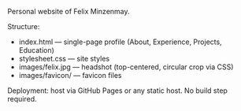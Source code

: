 Personal website of Felix Minzenmay.

Structure:
- index.html — single-page profile (About, Experience, Projects, Education)
- stylesheet.css — site styles
- images/felix.jpg — headshot (top-centered, circular crop via CSS)
- images/favicon/ — favicon files

Deployment: host via GitHub Pages or any static host. No build step required.